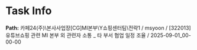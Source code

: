 # Task Info

**Path:** 카페24(주)\본사사업장\[CG]MI본부\Y쇼핑센터팀\전략1 / msyoon / [322013] 유튜브쇼핑 관련 MI 본부 외 관련자 소통 _ 타 부서 협업 일정 조율 / 2025-09-01_00-00-00

